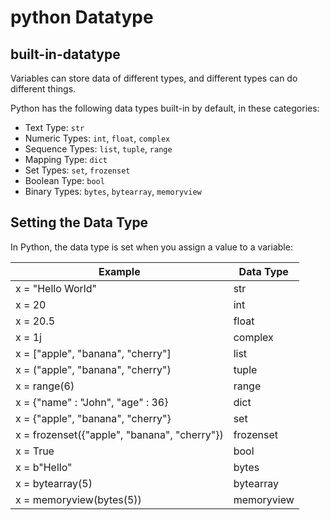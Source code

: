 
# python Datatype

## built-in-datatype
Variables can store data of different types, and different types can do different things.

Python has the following data types built-in by default, in these categories:
- Text Type:	````str````
- Numeric Types:	````int````, ````float````, ````complex````
- Sequence Types:	````list````, ````tuple````, ````range````
- Mapping Type:	````dict````
- Set Types:	````set````, ````frozenset````
- Boolean Type:	````bool````
- Binary Types:	````bytes````, ````bytearray````, ````memoryview````

## Setting the Data Type
In Python, the data type is set when you assign a value to a variable:

| Example	| Data Type	|
| ---------- | ----------- |
| x = "Hello World"	| str	|
| x = 20	| int	
| x = 20.5 | float	
| x = 1j	| complex	
| x = ["apple", "banana", "cherry"] |	list	
| x = ("apple", "banana", "cherry")	| tuple	
| x = range(6)	| range	
| x = {"name" : "John", "age" : 36}	| dict	
| x = {"apple", "banana", "cherry"}	| set	
| x = frozenset({"apple", "banana", "cherry"}) | frozenset	
| x = True	| bool	
| x = b"Hello"	| bytes	
| x = bytearray(5)	| bytearray	
| x = memoryview(bytes(5))	| memoryview
